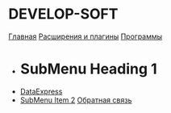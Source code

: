 # DEVELOP-SOFT

[Главная](index.md)
[Расширения и плагины](extentions.md)
[Программы]()
* # SubMenu Heading 1
* [DataExpress](dataexpress/index.md)
* [SubMenu Item 2](subitem2.md)
[Обратная связь](contacts.md)
